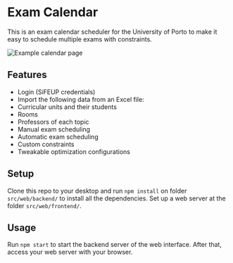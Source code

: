 # Exam Calendar
This is an exam calendar scheduler for the University of Porto to make it easy to schedule multiple exams with constraints.

![Example calendar page](https://cloud.githubusercontent.com/assets/3010353/18812132/e0c64488-82c1-11e6-9cf7-b285cef7f9c3.png)

## Features
- Login (SiFEUP credentials)
- Import the following data from an Excel file:
 - Curricular units and their students
 - Rooms
 - Professors of each topic
- Manual exam scheduling
- Automatic exam scheduling
- Custom constraints
- Tweakable optimization configurations

## Setup

Clone this repo to your desktop and run `npm install` on folder `src/web/backend/` to install all the dependencies.
Set up a web server at the folder `src/web/frontend/`.

## Usage

Run `npm start` to start the backend server of the web interface. After that, access your web server with your browser.

